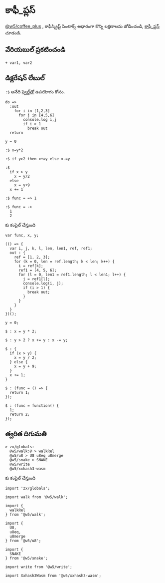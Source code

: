 # కాఫీ_ప్లస్

[@w5/coffee_plus](http://npmjs.com/@w5/coffee_plus) , కాఫీస్క్రిప్ట్ సింటాక్స్ ఆధారంగా కొన్ని లక్షణాలను జోడించండి, [కాఫీ_ప్లస్](./coffee_plus.md) చూడండి.

## వేరియబుల్ ప్రకటించండి

```
+ var1, var2
```

## డిక్లరేషన్ లేబుల్

`:$` అనేది [స్వెల్ట్‌తో](https://svelte.dev/docs#component-format-script-3-$-marks-a-statement-as-reactive) ఉపయోగం కోసం.

```
do =>
  :out
    for i in [1,2,3]
      for j in [4,5,6]
        console.log i,j
        if i > 1
          break out
  return

y = 0

:$ x=y*2

:$ if y>2 then x+=y else x-=y

:$
  if x > y
    x = y/2
  else
    x = y+9
  x += 1

:$ func = => 1

:$ func = ->
  1
  2
```

కు కంపైల్ చేస్తుంది

```
var func, x, y;

(() => {
  var i, j, k, l, len, len1, ref, ref1;
  out : {
    ref = [1, 2, 3];
    for (k = 0, len = ref.length; k < len; k++) {
      i = ref[k];
      ref1 = [4, 5, 6];
      for (l = 0, len1 = ref1.length; l < len1; l++) {
        j = ref1[l];
        console.log(i, j);
        if (i > 1) {
          break out;
        }
      }
    }
  }
})();

y = 0;

$ : x = y * 2;

$ : y > 2 ? x += y : x -= y;

$ : {
  if (x > y) {
    x = y / 2;
  } else {
    x = y + 9;
  }
  x += 1;
}

$ : (func = () => {
  return 1;
});

$ : (func = function() {
  1;
  return 2;
});
```

## త్వరిత దిగుమతి

```
> zx/globals:
  @w5/walk:@ > walkRel
  @w5/u8 > U8 u8eq u8merge
  @w5/snake > SNAKE
  @w5/write
  @w5/xxhash3-wasm
```

కు కంపైల్ చేస్తుంది

```
import 'zx/globals';

import walk from '@w5/walk';

import {
  walkRel
} from '@w5/walk';

import {
  U8,
  u8eq,
  u8merge
} from '@w5/u8';

import {
  SNAKE
} from '@w5/snake';

import write from '@w5/write';

import Xxhash3Wasm from '@w5/xxhash3-wasm';
```
